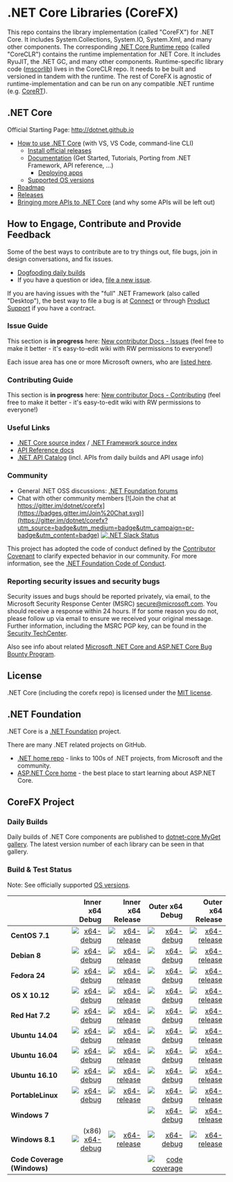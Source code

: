 
# .NET Core Libraries (CoreFX)

This repo contains the library implementation (called "CoreFX") for .NET Core. It includes System.Collections, System.IO, System.Xml, and many other components.
The corresponding [.NET Core Runtime repo](https://github.com/dotnet/coreclr) (called "CoreCLR") contains the runtime implementation for .NET Core. It includes RyuJIT, the .NET GC, and many other components.
Runtime-specific library code ([mscorlib](https://github.com/dotnet/coreclr/tree/master/src/mscorlib)) lives in the CoreCLR repo. It needs to be built and versioned in tandem with the runtime. The rest of CoreFX is agnostic of runtime-implementation and can be run on any compatible .NET runtime (e.g. [CoreRT](https://github.com/dotnet/corert)).



## .NET Core

Official Starting Page: http://dotnet.github.io

* [How to use .NET Core](https://github.com/dotnet/core/#get-started) (with VS, VS Code, command-line CLI)
  * [Install official releases](https://www.microsoft.com/net/core)
  * [Documentation](https://docs.microsoft.com/en-us/dotnet) (Get Started, Tutorials, Porting from .NET Framework, API reference, ...)
    * [Deploying apps](https://docs.microsoft.com/en-us/dotnet/articles/core/preview3/deploying)
  * [Supported OS versions](https://github.com/dotnet/core/blob/master/roadmap.md#technology-roadmaps)
* [Roadmap](https://github.com/dotnet/core/blob/master/roadmap.md)
* [Releases](https://github.com/dotnet/core/tree/master/release-notes)
* [Bringing more APIs to .NET Core](https://github.com/dotnet/corefx/blob/master/Documentation/project-docs/porting.md) (and why some APIs will be left out)



## How to Engage, Contribute and Provide Feedback

Some of the best ways to contribute are to try things out, file bugs, join in design conversations, and fix issues.

* [Dogfooding daily builds](https://github.com/dotnet/corefx/blob/master/Documentation/project-docs/dogfooding.md)
* If you have a question or idea, [file a new issue](https://github.com/dotnet/corefx/issues/new).

If you are having issues with the "full" .NET Framework (also called "Desktop"), the best way to file a bug is at [Connect](http://connect.microsoft.com/VisualStudio) or through [Product Support](https://support.microsoft.com/en-us/contactus?ws=support) if you have a contract.

### Issue Guide

This section is **in progress** here: [New contributor Docs - Issues](https://github.com/dotnet/corefx/wiki/New-contributor-Docs#issue-guide) (feel free to make it better - it's easy-to-edit wiki with RW permissions to everyone!)

Each issue area has one or more Microsoft owners, who are [listed here](https://github.com/dotnet/corefx/blob/master/Documentation/project-docs/issue-guide.md).

### Contributing Guide

This section is **in progress** here: [New contributor Docs - Contributing](https://github.com/dotnet/corefx/wiki/New-contributor-Docs#contributing-guide) (feel free to make it better - it's easy-to-edit wiki with RW permissions to everyone!) 

### Useful Links

* [.NET Core source index](https://source.dot.net) / [.NET Framework source index](https://referencesource.microsoft.com)
* [API Reference docs](https://docs.microsoft.com/en-us/dotnet/core/api)
* [.NET API Catalog](http://apisof.net) (incl. APIs from daily builds and API usage info)

### Community

* General .NET OSS discussions: [.NET Foundation forums](http://forums.dotnetfoundation.org)
* Chat with other community members [![Join the chat at https://gitter.im/dotnet/corefx](https://badges.gitter.im/Join%20Chat.svg)](https://gitter.im/dotnet/corefx?utm_source=badge&utm_medium=badge&utm_campaign=pr-badge&utm_content=badge) [![.NET Slack Status](https://aspnetcoreslack.herokuapp.com/badge.svg?2)](http://tattoocoder.com/aspnet-slack-sign-up)

This project has adopted the code of conduct defined by the [Contributor Covenant](http://contributor-covenant.org/)
to clarify expected behavior in our community. For more information, see the [.NET Foundation Code of Conduct](http://www.dotnetfoundation.org/code-of-conduct).

### Reporting security issues and security bugs

Security issues and bugs should be reported privately, via email, to the Microsoft Security Response Center (MSRC) <secure@microsoft.com>. You should receive a response within 24 hours. If for some reason you do not, please follow up via email to ensure we received your original message. Further information, including the MSRC PGP key, can be found in the [Security TechCenter](https://technet.microsoft.com/en-us/security/ff852094.aspx).

Also see info about related [Microsoft .NET Core and ASP.NET Core Bug Bounty Program](https://technet.microsoft.com/en-us/mt764065.aspx).

## License

.NET Core (including the corefx repo) is licensed under the [MIT license](LICENSE.TXT).



## .NET Foundation

.NET Core is a [.NET Foundation](http://www.dotnetfoundation.org/projects) project.

There are many .NET related projects on GitHub.

- [.NET home repo](https://github.com/Microsoft/dotnet) - links to 100s of .NET projects, from Microsoft and the community.
- [ASP.NET Core home](https://github.com/aspnet/home) - the best place to start learning about ASP.NET Core.



## CoreFX Project

### Daily Builds

Daily builds of .NET Core components are published to [dotnet-core MyGet gallery](https://dotnet.myget.org/gallery/dotnet-core).
The latest version number of each library can be seen in that gallery.

### Build & Test Status

Note: See officially supported [OS versions](https://github.com/dotnet/core/blob/master/roadmap.md#technology-roadmaps).

|    | Inner x64 Debug | Inner x64 Release | Outer x64 Debug | Outer x64 Release |
|:---|----------------:|------------------:|----------------:|------------------:|
|**CentOS 7.1**|[![x64-debug](https://ci.dot.net/job/dotnet_corefx/job/master/job/centos7.1_debug/badge/icon)](https://ci.dot.net/job/dotnet_corefx/job/master/job/centos7.1_debug/lastCompletedBuild/testReport)|[![x64-release](https://ci.dot.net/job/dotnet_corefx/job/master/job/centos7.1_release/badge/icon)](https://ci.dot.net/job/dotnet_corefx/job/master/job/centos7.1_release/lastCompletedBuild/testReport)|[![x64-debug](https://ci.dot.net/job/dotnet_corefx/job/master/job/outerloop_netcoreapp_centos7.1_debug/badge/icon)](https://ci.dot.net/job/dotnet_corefx/job/master/job/outerloop_netcoreapp_centos7.1_debug/lastCompletedBuild/testReport)|[![x64-release](https://ci.dot.net/job/dotnet_corefx/job/master/job/outerloop_netcoreapp_centos7.1_release/badge/icon)](https://ci.dot.net/job/dotnet_corefx/job/master/job/outerloop_netcoreapp_centos7.1_release/lastCompletedBuild/testReport)|
|**Debian 8**|[![x64-debug](https://ci.dot.net/job/dotnet_corefx/job/master/job/debian8.4_debug/badge/icon)](https://ci.dot.net/job/dotnet_corefx/job/master/job/debian8.4_debug/lastCompletedBuild/testReport)|[![x64-release](https://ci.dot.net/job/dotnet_corefx/job/master/job/debian8.4_release/badge/icon)](https://ci.dot.net/job/dotnet_corefx/job/master/job/debian8.4_release/lastCompletedBuild/testReport)|[![x64-debug](https://ci.dot.net/job/dotnet_corefx/job/master/job/outerloop_netcoreapp_debian8.4_debug/badge/icon)](https://ci.dot.net/job/dotnet_corefx/job/master/job/outerloop_netcoreapp_debian8.4_debug/lastCompletedBuild/testReport)|[![x64-release](https://ci.dot.net/job/dotnet_corefx/job/master/job/outerloop_netcoreapp_debian8.4_release/badge/icon)](https://ci.dot.net/job/dotnet_corefx/job/master/job/outerloop_netcoreapp_debian8.4_release/lastCompletedBuild/testReport)|
|**Fedora 24**|[![x64-debug](https://ci.dot.net/job/dotnet_corefx/job/master/job/fedora24_debug/badge/icon)](https://ci.dot.net/job/dotnet_corefx/job/master/job/fedora24_debug/lastCompletedBuild/testReport)|[![x64-release](https://ci.dot.net/job/dotnet_corefx/job/master/job/fedora24_release/badge/icon)](https://ci.dot.net/job/dotnet_corefx/job/master/job/fedora24_release/lastCompletedBuild/testReport)|[![x64-debug](https://ci.dot.net/job/dotnet_corefx/job/master/job/outerloop_netcoreapp_fedora24_debug/badge/icon)](https://ci.dot.net/job/dotnet_corefx/job/master/job/outerloop_netcoreapp_fedora24_debug/lastCompletedBuild/testReport)|[![x64-release](https://ci.dot.net/job/dotnet_corefx/job/master/job/outerloop_netcoreapp_fedora24_release/badge/icon)](https://ci.dot.net/job/dotnet_corefx/job/master/job/outerloop_netcoreapp_fedora24_release/lastCompletedBuild/testReport)|
|**OS X 10.12**|[![x64-debug](https://ci.dot.net/job/dotnet_corefx/job/master/job/osx10.12_debug/badge/icon)](https://ci.dot.net/job/dotnet_corefx/job/master/job/osx10.12_debug/lastCompletedBuild/testReport)|[![x64-release](https://ci.dot.net/job/dotnet_corefx/job/master/job/osx10.12_release/badge/icon)](https://ci.dot.net/job/dotnet_corefx/job/master/job/osx10.12_release/lastCompletedBuild/testReport)|[![x64-debug](https://ci.dot.net/job/dotnet_corefx/job/master/job/outerloop_netcoreapp_osx_debug/badge/icon)](https://ci.dot.net/job/dotnet_corefx/job/master/job/outerloop_netcoreapp_osx_debug/lastCompletedBuild/testReport)|[![x64-release](https://ci.dot.net/job/dotnet_corefx/job/master/job/outerloop_netcoreapp_osx_release/badge/icon)](https://ci.dot.net/job/dotnet_corefx/job/master/job/outerloop_netcoreapp_osx_release/lastCompletedBuild/testReport)|
|**Red Hat 7.2**|[![x64-debug](https://ci.dot.net/job/dotnet_corefx/job/master/job/rhel7.2_debug/badge/icon)](https://ci.dot.net/job/dotnet_corefx/job/master/job/rhel7.2_debug/lastCompletedBuild/testReport)|[![x64-release](https://ci.dot.net/job/dotnet_corefx/job/master/job/rhel7.2_release/badge/icon)](https://ci.dot.net/job/dotnet_corefx/job/master/job/rhel7.2_release/lastCompletedBuild/testReport)|[![x64-debug](https://ci.dot.net/job/dotnet_corefx/job/master/job/outerloop_netcoreapp_rhel7.2_debug/badge/icon)](https://ci.dot.net/job/dotnet_corefx/job/master/job/outerloop_netcoreapp_rhel7.2_debug/lastCompletedBuild/testReport)|[![x64-release](https://ci.dot.net/job/dotnet_corefx/job/master/job/outerloop_netcoreapp_rhel7.2_release/badge/icon)](https://ci.dot.net/job/dotnet_corefx/job/master/job/outerloop_netcoreapp_rhel7.2_release/lastCompletedBuild/testReport)|
|**Ubuntu 14.04**|[![x64-debug](https://ci.dot.net/job/dotnet_corefx/job/master/job/ubuntu14.04_debug/badge/icon)](https://ci.dot.net/job/dotnet_corefx/job/master/job/ubuntu14.04_debug/lastCompletedBuild/testReport)|[![x64-release](https://ci.dot.net/job/dotnet_corefx/job/master/job/ubuntu14.04_release/badge/icon)](https://ci.dot.net/job/dotnet_corefx/job/master/job/ubuntu14.04_release/lastCompletedBuild/testReport)|[![x64-debug](https://ci.dot.net/job/dotnet_corefx/job/master/job/outerloop_netcoreapp_ubuntu14.04_debug/badge/icon)](https://ci.dot.net/job/dotnet_corefx/job/master/job/outerloop_netcoreapp_ubuntu14.04_debug/lastCompletedBuild/testReport)|[![x64-release](https://ci.dot.net/job/dotnet_corefx/job/master/job/outerloop_netcoreapp_ubuntu14.04_release/badge/icon)](https://ci.dot.net/job/dotnet_corefx/job/master/job/outerloop_netcoreapp_ubuntu14.04_release/lastCompletedBuild/testReport)|
|**Ubuntu 16.04**|[![x64-debug](https://ci.dot.net/job/dotnet_corefx/job/master/job/ubuntu16.04_debug/badge/icon)](https://ci.dot.net/job/dotnet_corefx/job/master/job/ubuntu16.04_debug/lastCompletedBuild/testReport)|[![x64-release](https://ci.dot.net/job/dotnet_corefx/job/master/job/ubuntu16.04_release/badge/icon)](https://ci.dot.net/job/dotnet_corefx/job/master/job/ubuntu16.04_release/lastCompletedBuild/testReport)|[![x64-debug](https://ci.dot.net/job/dotnet_corefx/job/master/job/outerloop_netcoreapp_ubuntu16.04_debug/badge/icon)](https://ci.dot.net/job/dotnet_corefx/job/master/job/outerloop_netcoreapp_ubuntu16.04_debug/lastCompletedBuild/testReport)|[![x64-release](https://ci.dot.net/job/dotnet_corefx/job/master/job/outerloop_netcoreapp_ubuntu16.04_release/badge/icon)](https://ci.dot.net/job/dotnet_corefx/job/master/job/outerloop_netcoreapp_ubuntu16.04_release/lastCompletedBuild/testReport)|
|**Ubuntu 16.10**|[![x64-debug](https://ci.dot.net/job/dotnet_corefx/job/master/job/ubuntu16.10_debug/badge/icon)](https://ci.dot.net/job/dotnet_corefx/job/master/job/ubuntu16.10_debug/lastCompletedBuild/testReport)|[![x64-release](https://ci.dot.net/job/dotnet_corefx/job/master/job/ubuntu16.10_release/badge/icon)](https://ci.dot.net/job/dotnet_corefx/job/master/job/ubuntu16.10_release/lastCompletedBuild/testReport)|[![x64-debug](https://ci.dot.net/job/dotnet_corefx/job/master/job/outerloop_netcoreapp_ubuntu16.10_debug/badge/icon)](https://ci.dot.net/job/dotnet_corefx/job/master/job/outerloop_netcoreapp_ubuntu16.10_debug/lastCompletedBuild/testReport)|[![x64-release](https://ci.dot.net/job/dotnet_corefx/job/master/job/outerloop_netcoreapp_ubuntu16.10_release/badge/icon)](https://ci.dot.net/job/dotnet_corefx/job/master/job/outerloop_netcoreapp_ubuntu16.10_release/lastCompletedBuild/testReport)|
|**PortableLinux**|[![x64-debug](https://ci.dot.net/job/dotnet_corefx/job/master/job/portablelinux_debug/badge/icon)](https://ci.dot.net/job/dotnet_corefx/job/master/job/portablelinux_debug/lastCompletedBuild/testReport)|[![x64-release](https://ci.dot.net/job/dotnet_corefx/job/master/job/portablelinux_release/badge/icon)](https://ci.dot.net/job/dotnet_corefx/job/master/job/portablelinux_release/lastCompletedBuild/testReport)|[![x64-debug](https://ci.dot.net/job/dotnet_corefx/job/master/job/outerloop_netcoreapp_portablelinux_debug/badge/icon)](https://ci.dot.net/job/dotnet_corefx/job/master/job/outerloop_netcoreapp_portablelinux_debug/lastCompletedBuild/testReport)|[![x64-release](https://ci.dot.net/job/dotnet_corefx/job/master/job/outerloop_netcoreapp_portablelinux_release/badge/icon)](https://ci.dot.net/job/dotnet_corefx/job/master/job/outerloop_netcoreapp_portablelinux_release/lastCompletedBuild/testReport)|
|**Windows 7**| | |[![x64-debug](https://ci.dot.net/job/dotnet_corefx/job/master/job/outerloop_netcoreapp_win7_debug/badge/icon)](https://ci.dot.net/job/dotnet_corefx/job/master/job/outerloop_netcoreapp_win7_debug/lastCompletedBuild/testReport)|[![x64-release](https://ci.dot.net/job/dotnet_corefx/job/master/job/outerloop_netcoreapp_win7_release/badge/icon)](https://ci.dot.net/job/dotnet_corefx/job/master/job/outerloop_netcoreapp_win7_release/lastCompletedBuild/testReport)|
|**Windows 8.1**|(x86) [![x64-debug](https://ci.dot.net/job/dotnet_corefx/job/master/job/windows_nt_debug/badge/icon)](https://ci.dot.net/job/dotnet_corefx/job/master/job/windows_nt_debug/lastCompletedBuild/testReport)|[![x64-release](https://ci.dot.net/job/dotnet_corefx/job/master/job/windows_nt_release/badge/icon)](https://ci.dot.net/job/dotnet_corefx/job/master/job/windows_nt_release/lastCompletedBuild/testReport)|[![x64-debug](https://ci.dot.net/job/dotnet_corefx/job/master/job/outerloop_netcoreapp_windows_nt_debug/badge/icon)](https://ci.dot.net/job/dotnet_corefx/job/master/job/outerloop_netcoreapp_windows_nt_debug/lastCompletedBuild/testReport)|[![x64-release](https://ci.dot.net/job/dotnet_corefx/job/master/job/outerloop_netcoreapp_windows_nt_release/badge/icon)](https://ci.dot.net/job/dotnet_corefx/job/master/job/outerloop_netcoreapp_windows_nt_release/lastCompletedBuild/testReport)|
|**Code Coverage (Windows)**| | |[![code coverage](https://ci.dot.net/job/dotnet_corefx/job/master/job/code_coverage_windows/badge/icon)](https://ci.dot.net/job/dotnet_corefx/job/master/job/code_coverage_windows/Code_Coverage_Report)|
